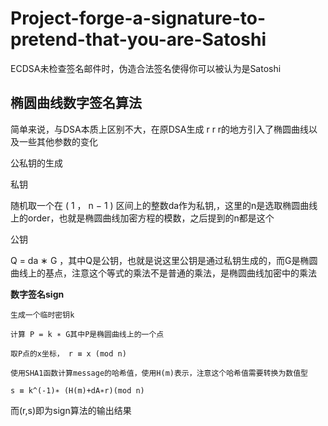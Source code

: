 # Project-forge-a-signature-to-pretend-that-you-are-Satoshi
ECDSA未检查签名邮件时，伪造合法签名使得你可以被认为是Satoshi

椭圆曲线数字签名算法
-
简单来说，与DSA本质上区别不大，在原DSA生成 r r r的地方引入了椭圆曲线以及一些其他参数的变化

公私钥的生成

私钥

随机取一个在 ( 1 ， n − 1 ) 区间上的整数da作为私钥,，这里的n是选取椭圆曲线上的order，也就是椭圆曲线加密方程的模数，之后提到的n都是这个

公钥

Q = da ∗ G ，其中Q是公钥，也就是说这里公钥是通过私钥生成的，而G是椭圆曲线上的基点，注意这个等式的乘法不是普通的乘法，是椭圆曲线加密中的乘法

**数字签名sign**

    生成一个临时密钥k 

    计算 P = k ∗ G其中P是椭圆曲线上的一个点

    取P点的x坐标， r ≡ x (mod n) 

    使用SHA1函数计算message的哈希值，使用H(m)表示，注意这个哈希值需要转换为数值型

    s ≡ k^(-1)∗ (H(m)+dA∗r)(mod n) 

而(r,s)即为sign算法的输出结果
